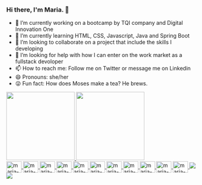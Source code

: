 ### Hi there, I'm Maria. 👋

- 🔭 I’m currently working on a bootcamp by TQI company and Digital Innovation One 
- 🌱 I’m currently learning HTML, CSS, Javascript, Java and Spring Boot
- 👯 I’m looking to collaborate on a project that include the skills I developing 
- 🤔 I’m looking for help with how I can enter on the work market as a fullstack devoloper
- 📫 How to reach me: Follow me on Twitter or message me on Linkedin
- 😄 Pronouns: she/her
- 😜 Fun fact: How does Moses make a tea? He brews. 

<div>
  <a href="https://www.beacons.ai/mariacarolbandeira7">
    <img height="180em" src="https://github-readme-stats.vercel.app/api?username=mariacarolbandeira7&theme=buefy&show_icons=true"/>
    <img height="180em" src="https://github-readme-stats.vercel.app/api/top-langs/?username=mariacarolbandeira7&layout=compact&langs_count=16&theme=buefy"/>
</div>

<div>
   <img align="center" alt="maria-html" height="30" width="40" src="https://cdn.jsdelivr.net/gh/devicons/devicon/icons/html5/html5-original.svg"/>
   <img align="center" alt="maria-css" height="30" width="40" src="https://cdn.jsdelivr.net/gh/devicons/devicon/icons/css3/css3-original.svg"/>
   <img align="center" alt="maria-bs" height="30" width="40" src="https://cdn.jsdelivr.net/gh/devicons/devicon/icons/bootstrap/bootstrap-original.svg" />
   <img align="center" alt="maria-js" height="30" width="40" src="https://cdn.jsdelivr.net/gh/devicons/devicon/icons/javascript/javascript-original.svg"/>
   <img align="center" alt="maria-ts" height="30" width="40" src="https://cdn.jsdelivr.net/gh/devicons/devicon/icons/typescript/typescript-original.svg"/>
   <img align="center" alt="maria-ang" height="30" width="40" src="https://cdn.jsdelivr.net/gh/devicons/devicon/icons/angularjs/angularjs-original.svg" /> 
   <img align="center" alt="maria-react" height="30" width="40" src="https://cdn.jsdelivr.net/gh/devicons/devicon/icons/react/react-original.svg" />
   <img align="center" alt="maria-java" height="30" width="40" src="https://cdn.jsdelivr.net/gh/devicons/devicon/icons/java/java-original.svg" />
   <img align="center" alt="maria-spring" height="30" width="40" src="https://cdn.jsdelivr.net/gh/devicons/devicon/icons/spring/spring-original.svg" />
   <img align="center" alt="maria-ubuntu" height="30" width="40" src="https://cdn.jsdelivr.net/gh/devicons/devicon/icons/ubuntu/ubuntu-plain.svg" />
   <img align="center" alt="maria-docker" height="30" width="40" src="https://cdn.jsdelivr.net/gh/devicons/devicon/icons/docker/docker-original.svg" /> 
   <img src="https://user-images.githubusercontent.com/106192122/170353773-5fa5858a-d64b-49c4-bee5-fc0cb22439b9.gif" />
</div>
  
<div>
<img src="https://user-images.githubusercontent.com/106192122/170353773-5fa5858a-d64b-49c4-bee5-fc0cb22439b9.gif"/>
</div>

##
  
